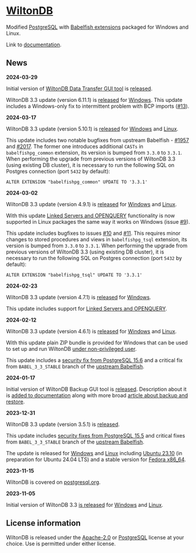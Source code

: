 [WiltonDB](https://wiltondb.com/)
=================================

Modified [PostgreSQL](https://www.postgresql.org/) with [Babelfish extensions](https://babelfishpg.org/) packaged for Windows and Linux.

Link to [documentation](https://github.com/wiltondb/wiltondb/wiki).

News
----

**2024-03-29**

Initial version of [WiltonDB Data Transfer GUI tool](https://github.com/wiltondb/wiltondb/wiki/WiltonDB-Data-Transfer-GUI-tool) is [released](https://github.com/wiltondb/wdb_transfer/releases).

WiltonDB 3.3 update (version 6.11.1) is [released](https://github.com/wiltondb/wiltondb/releases/tag/3.3-6-11-1) for [Windows](https://github.com/wiltondb/wiltondb/wiki/Getting-Started#wiltondb-on-windows). This update includes a Windows-only fix to intermittent problem with BCP imports ([#13](https://github.com/wiltondb/wiltondb/issues/13)).

**2024-03-17**

WiltonDB 3.3 update (version 5.10.1) is [released](https://github.com/wiltondb/wiltondb/releases/tag/3.3-5-10-1) for [Windows](https://github.com/wiltondb/wiltondb/wiki/Getting-Started#wiltondb-on-windows) and [Linux](https://github.com/wiltondb/wiltondb/wiki/Getting-Started#wiltondb-on-linux).

This update includes two notable bugfixes from upstream Babelfish - [#1957](https://github.com/babelfish-for-postgresql/babelfish_extensions/pull/1957) and [#2017](https://github.com/babelfish-for-postgresql/babelfish_extensions/pull/2017). The former one introduces additional `CASTs` in `babelfishpg_common` extension, its version is bumped from `3.3.0` to `3.3.1`. When performing the upgrade from previous versions of WiltonDB 3.3 (using existing DB cluster), it is necessary to run the following SQL on Postgres connection (port `5432` by default):

```
ALTER EXTENSION "babelfishpg_common" UPDATE TO '3.3.1'
```

**2024-03-02**

WiltonDB 3.3 update (version 4.9.1) is [released](https://github.com/wiltondb/wiltondb/releases/tag/3.3-4-9-1) for [Windows](https://github.com/wiltondb/wiltondb/wiki/Getting-Started#wiltondb-on-windows) and [Linux](https://github.com/wiltondb/wiltondb/wiki/Getting-Started#wiltondb-on-linux).

With this update [Linked Servers and OPENQUERY](https://github.com/wiltondb/wiltondb/wiki/Linked-Servers-and-OPENQUERY) functionality is now supported in Linux packages the same way it works on Windows (issue [#9](https://github.com/wiltondb/wiltondb/issues/9)).

This update includes bugfixes to issues [#10](https://github.com/wiltondb/wiltondb/issues/10) and [#11](https://github.com/wiltondb/wiltondb/issues/11). This requires minor changes to stored procedures and views in `babelfishpg_tsql` extension, its version is bumped from `3.3.0` to `3.3.1`. When performing the upgrade from previous versions of WiltonDB 3.3 (using existing DB cluster), it is necessary to run the following SQL on Postgres connection (port `5432` by default):

```
ALTER EXTENSION "babelfishpg_tsql" UPDATE TO '3.3.1'
```

**2024-02-23**

WiltonDB 3.3 update (version 4.7.1) is [released](https://github.com/wiltondb/wiltondb/releases/tag/3.3-4-7-1) for [Windows](https://github.com/wiltondb/wiltondb/wiki/Getting-Started#wiltondb-on-windows).

This update includes support for [Linked Servers and OPENQUERY](https://github.com/wiltondb/wiltondb/wiki/Linked-Servers-and-OPENQUERY).

**2024-02-12**

WiltonDB 3.3 update (version 4.6.1) is [released](https://github.com/wiltondb/wiltondb/releases/tag/3.3-4-6-1) for [Windows](https://github.com/wiltondb/wiltondb/wiki/Getting-Started#wiltondb-on-windows) and [Linux](https://github.com/wiltondb/wiltondb/wiki/Getting-Started#wiltondb-on-linux).

With this update plain ZIP bundle is provided for Windows that can be used to set up and run WiltonDB [under non-privileged user](https://github.com/wiltondb/wiltondb/wiki/Running-under-non%E2%80%90privileged-user).

This update includes a [security fix from PostgreSQL 15.6](https://www.postgresql.org/about/news/postgresql-162-156-1411-1314-and-1218-released-2807/) and a critical fix from `BABEL_3_3_STABLE` branch of the [upstream Babelfish](https://github.com/babelfish-for-postgresql/babelfish_extensions/commits/6cc9e2307f498c48993f37c48bf40f2e6195d407/).

**2024-01-17**

Initial version of WiltonDB Backup GUI tool is [released](https://github.com/wiltondb/wdb_backup/releases/tag/1.0.0). Description about it is [added to documentation](https://github.com/wiltondb/wiltondb/wiki/WiltonDB-Backup-GUI-tool) along with more broad [article about backup and restore](https://github.com/wiltondb/wiltondb/wiki/Backup-and-restore-overview-in-Babelfish).

**2023-12-31**

WiltonDB 3.3 update (version 3.5.1) is [released](https://github.com/wiltondb/wiltondb/releases/tag/3.3-3-5-1).

This update includes [security fixes from PostgreSQL 15.5](https://www.postgresql.org/about/news/postgresql-161-155-1410-1313-1217-and-1122-released-2749/) and critical fixes from `BABEL_3_3_STABLE` branch of the [upstream Babelfish](https://github.com/babelfish-for-postgresql/babelfish_extensions/commits/472b82c295135640b5ef4c3d195c57657aed25c2/).

The update is released for [Windows](https://github.com/wiltondb/wiltondb/wiki/Getting-Started#wiltondb-on-windows) and [Linux](https://github.com/wiltondb/wiltondb/wiki/Getting-Started#wiltondb-on-linux) including [Ubuntu 23.10](https://github.com/wiltondb/wiltondb/issues/2#issuecomment-1873028158) (in preparation for Ubuntu 24.04 LTS) and a stable version for [Fedora x86_64](https://github.com/wiltondb/wiltondb/issues/3#issuecomment-1872142517).

**2023-11-15**

WiltonDB is covered on [postgresql.org](https://www.postgresql.org/about/news/wiltondb-33-released-2750/).

**2023-11-05**

Initial version of WiltonDB 3.3 [is released](https://github.com/wiltondb/wiltondb/releases/tag/3.3-2-4-1) for [Windows](https://github.com/wiltondb/wiltondb/wiki/Getting-Started#wiltondb-on-windows) and [Linux](https://github.com/wiltondb/wiltondb/wiki/Getting-Started#wiltondb-on-linux).


License information
-------------------

WiltonDB is released under the [Apache-2.0](https://www.apache.org/licenses/LICENSE-2.0) or [PostgreSQL](https://opensource.org/license/postgresql/) license at your choice. Use is permitted under either license.
